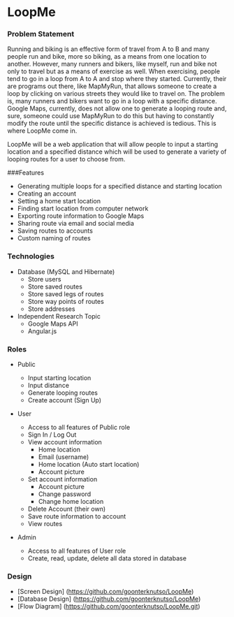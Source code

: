 # LoopMe

### Problem Statement
Running and biking is an effective form of travel from A to B and many people run and bike, more so biking, as a means from one location to another. However, many runners and bikers, like myself, run and bike not only to travel but as a means of exercise as well. When exercising, people tend to go in a loop from A to A and stop where they started. Currently, their are programs out there, like MapMyRun, that allows someone to create a loop by clicking on various streets they would like to travel on. The problem is, many runners and bikers want to go in a loop with a specific distance. Google Maps, currently, does not allow one to generate a looping route and, sure, someone could use MapMyRun to do this but having to constantly modify the route until the specific distance is achieved is tedious. This is where LoopMe come in.

LoopMe will be a web application that will allow people to input a starting location and a specified distance which will be used to generate a variety of looping routes for a user to choose from.

###Features
* Generating multiple loops for a specified distance and starting location
* Creating an account
* Setting a home start location
* Finding start location from computer network
* Exporting route information to Google Maps
* Sharing route via email and social media
* Saving routes to accounts
* Custom naming of routes

### Technologies
* Database (MySQL and Hibernate)
  * Store users
  * Store saved routes
  * Store saved legs of routes
  * Store way points of routes
  * Store addresses
* Independent Research Topic
  * Google Maps API
  * Angular.js

### Roles
* Public
  * Input starting location
  * Input distance
  * Generate looping routes
  * Create account (Sign Up)
* User
  * Access to all features of Public role
  * Sign In / Log Out
  * View account information
    * Home location
    * Email (username)
    * Home location (Auto start location)
    * Account picture
  * Set account information
    * Account picture
    * Change password
    * Change home location
  * Delete Account (their own)
  * Save route information to account
  * View routes

* Admin
  * Access to all features of User role
  * Create, read, update, delete all data stored in database

### Design
* [Screen Design] (https://github.com/goonterknutso/LoopMe)
* [Database Design] (https://github.com/goonterknutso/LoopMe)
* [Flow Diagram] (https://github.com/goonterknutso/LoopMe.git)
